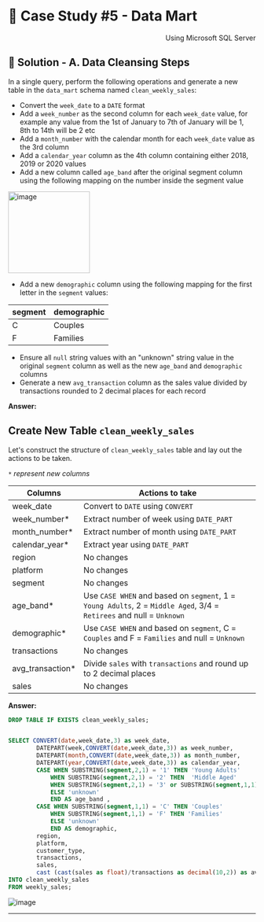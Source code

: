 # 🛒 Case Study #5 - Data Mart
<p align="right"> Using Microsoft SQL Server </p>

## 🧼 Solution - A. Data Cleansing Steps

In a single query, perform the following operations and generate a new table in the `data_mart` schema named `clean_weekly_sales`:
- Convert the `week_date` to a `DATE` format
- Add a `week_number` as the second column for each `week_date` value, for example any value from the 1st of January to 7th of January will be 1, 8th to 14th will be 2 etc
- Add a `month_number` with the calendar month for each `week_date` value as the 3rd column
- Add a `calendar_year` column as the 4th column containing either 2018, 2019 or 2020 values
- Add a new column called `age_band` after the original segment column using the following mapping on the number inside the segment value
  
<img width="166" alt="image" src="https://user-images.githubusercontent.com/81607668/131438667-3b7f3da5-cabc-436d-a352-2022841fc6a2.png">
  
- Add a new `demographic` column using the following mapping for the first letter in the `segment` values:  

| segment | demographic | 
| ------- | ----------- |
| C | Couples |
| F | Families |

- Ensure all `null` string values with an "unknown" string value in the original `segment` column as well as the new `age_band` and `demographic` columns
- Generate a new `avg_transaction` column as the sales value divided by transactions rounded to 2 decimal places for each record

**Answer:**

## Create New Table `clean_weekly_sales`

Let's construct the structure of `clean_weekly_sales` table and lay out the actions to be taken.

_`*` represent new columns_

| Columns | Actions to take |
| ------- | --------------- |
| week_date | Convert to `DATE` using `CONVERT`
| week_number* | Extract number of week using `DATE_PART` 
| month_number* | Extract number of month using `DATE_PART` 
| calendar_year* | Extract year using `DATE_PART`
| region | No changes
| platform | No changes
| segment | No changes
| age_band* | Use `CASE WHEN` and based on `segment`, 1 = `Young Adults`, 2 = `Middle Aged`, 3/4 = `Retirees` and null = `Unknown`
| demographic* | Use `CASE WHEN` and based on `segment`, C = `Couples` and F = `Families` and null = `Unknown`
| transactions | No changes
| avg_transaction* | Divide `sales` with `transactions` and round up to 2 decimal places
| sales | No changes

**Answer:**

````sql
DROP TABLE IF EXISTS clean_weekly_sales;


SELECT CONVERT(date,week_date,3) as week_date,
        DATEPART(week,CONVERT(date,week_date,3)) as week_number, 
        DATEPART(month,CONVERT(date,week_date,3)) as month_number,
        DATEPART(year,CONVERT(date,week_date,3)) as calendar_year,
        CASE WHEN SUBSTRING(segment,2,1) = '1' THEN 'Young Adults'
            WHEN SUBSTRING(segment,2,1) = '2' THEN  'Middle Aged'
            WHEN SUBSTRING(segment,2,1) = '3' or SUBSTRING(segment,1,1) = '4' THEN 'Retirees'
            ELSE 'unknown' 
            END AS age_band ,
        CASE WHEN SUBSTRING(segment,1,1) = 'C' THEN 'Couples'
            WHEN SUBSTRING(segment,1,1) = 'F' THEN 'Families'
            ELSE 'unknown'
            END AS demographic,
        region,
        platform,
        customer_type,
        transactions,
        sales,
        cast (cast(sales as float)/transactions as decimal(10,2)) as avg_transaction 
INTO clean_weekly_sales
FROM weekly_sales;

````

![image](https://user-images.githubusercontent.com/101379141/197109159-5ddb0a4d-2829-4ef1-be4e-2ac906966b17.png)

***

